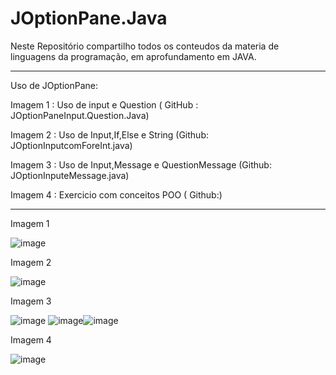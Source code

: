 # JOptionPane.Java
Neste Repositório compartilho todos os conteudos da materia de linguagens da programação, em aprofundamento em JAVA.
*************

Uso de JOptionPane:

Imagem 1 :  Uso de input e Question ( GitHub : JOptionPaneInput.Question.Java)

Imagem 2 :  Uso de Input,If,Else e String (Github: JOptionInputcomForeInt.java)

Imagem 3 :  Uso de Input,Message e QuestionMessage (Github: JOptionInputeMessage.java)

Imagem 4 :  Exercicio com conceitos POO ( Github:)

******************
Imagem 1

![image](https://user-images.githubusercontent.com/99374140/221727926-1d6a466a-0cb7-4865-be0a-06600e2e65af.png)


Imagem 2

![image](https://user-images.githubusercontent.com/99374140/227816052-0bdfbc8b-3f55-43ee-a9ea-956e08487028.png)

Imagem 3

![image](https://user-images.githubusercontent.com/99374140/227816676-7fa01fa3-5a82-41c3-b001-20b7bba4873e.png) ![image](https://user-images.githubusercontent.com/99374140/227816718-557ef6a9-c189-4ed6-90fb-761a9461b759.png)![image](https://user-images.githubusercontent.com/99374140/227816752-bbdfdff1-091a-4305-b0db-654e5df7fab9.png)

Imagem 4

![image](https://user-images.githubusercontent.com/99374140/228090638-2a132e3e-6fb8-493a-bf27-8fff4c946bd8.png)



